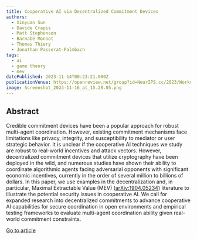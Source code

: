 ```yaml
---
title: Cooperative AI via Decentralized Commitment Devices
authors:
  - Xinyuan Sun
  - Davide Crapis
  - Matt Stephenson
  - Barnabé Monnot
  - Thomas Thiery
  - Jonathan Passerat-Palmbach
tags:
  - ai
  - game theory
  - mev
datePublished: 2023-11-14T00:23:21.000Z
publicationVenue: https://openreview.net/group?id=NeurIPS.cc/2023/Workshop/MASEC#tab-accept-oral @ NeurIPS 2023
image: Screenshot_2023-11-16_at_15.28.05.png
---
```


## Abstract

Credible commitment devices have been a popular approach for robust multi-agent coordination. However, existing commitment mechanisms face limitations like privacy, integrity, and susceptibility to mediator or user strategic behavior. It is unclear if the cooperative AI techniques we study are robust to real-world incentives and attack vectors. However, decentralized commitment devices that utilize cryptography have been deployed in the wild, and numerous studies have shown their ability to coordinate algorithmic agents facing adversarial opponents with significant economic incentives, currently in the order of several million to billions of dollars. In this paper, we use examples in the decentralization and, in particular, Maximal Extractable Value (MEV) ([arXiv:1904.05234](https://arxiv.org/abs/1904.05234)) literature to illustrate the potential security issues in cooperative AI. We call for expanded research into decentralized commitments to advance cooperative AI capabilities for secure coordination in open environments and empirical testing frameworks to evaluate multi-agent coordination ability given real-world commitment constraints.

[Go to article](https://arxiv.org/abs/2311.07815)
